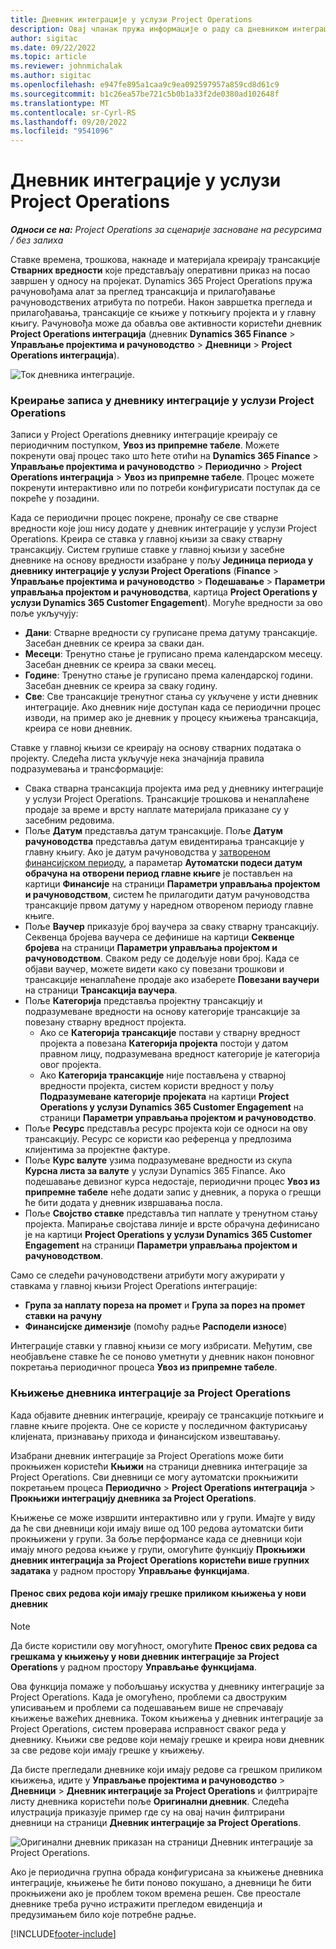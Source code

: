 ```yaml
---
title: Дневник интеграције у услузи Project Operations
description: Овај чланак пружа информације о раду са дневником интеграције у услузи Project Operations.
author: sigitac
ms.date: 09/22/2022
ms.topic: article
ms.reviewer: johnmichalak
ms.author: sigitac
ms.openlocfilehash: e947fe895a1caa9c9ea092597957a859cd8d61c9
ms.sourcegitcommit: b1c26ea57be721c5b0b1a33f2de0380ad102648f
ms.translationtype: MT
ms.contentlocale: sr-Cyrl-RS
ms.lasthandoff: 09/20/2022
ms.locfileid: "9541096"
---
```

# <a name="integration-journal-in-project-operations"></a>Дневник интеграције у услузи Project Operations

_**Односи се на:** Project Operations за сценарије засноване на ресурсима / без залиха_

Ставке времена, трошкова, накнаде и материјала креирају трансакције **Стварних вредности** које представљају оперативни приказ на посао завршен у односу на пројекат. Dynamics 365 Project Operations пружа рачуновођама алат за преглед трансакција и прилагођавање рачуноводствених атрибута по потреби. Након завршетка прегледа и прилагођавања, трансакције се књиже у поткњигу пројекта и у главну књигу. Рачуновођа може да обавља ове активности користећи дневник **Project Operations интеграција** (дневник **Dynamics 365 Finance** > **Управљање пројектима и рачуноводство** > **Дневници** > **Project Operations интеграција**).

![Ток дневника интеграције.](./media/IntegrationJournal.png)

### <a name="create-records-in-the-project-operations-integration-journal"></a>Креирање записа у дневнику интеграције у услузи Project Operations

Записи у Project Operations дневнику интеграције креирају се периодичним поступком, **Увоз из припремне табеле**. Можете покренути овај процес тако што ћете отићи на **Dynamics 365 Finance** > **Управљање пројектима и рачуноводство** > **Периодично** > **Project Operations интеграција** > **Увоз из припремне табеле**. Процес можете покренути интерактивно или по потреби конфигурисати поступак да се покреће у позадини.

Када се периодични процес покрене, пронађу се све стварне вредности које још нису додате у дневник интеграције у услузи Project Operations. Креира се ставка у главној књизи за сваку стварну трансакцију.
Систем групише ставке у главној књизи у засебне дневнике на основу вредности изабране у пољу **Јединица периода у дневнику интеграције у услузи Project Operations** (**Finance** > **Управљање пројектима и рачуноводство** > **Подешавање** > **Параметри управљања пројектом и рачуноводства**, картица **Project Operations у услузи Dynamics 365 Customer Engagement**). Могуће вредности за ово поље укључују:

  - **Дани**: Стварне вредности су груписане према датуму трансакције. Засебан дневник се креира за сваки дан.
  - **Месеци**: Тренутно стање је груписано према календарском месецу. Засебан дневник се креира за сваки месец.
  - **Године**: Тренутно стање је груписано према календарској години. Засебан дневник се креира за сваку годину.
  - **Све**: Све трансакције тренутног стања су укључене у исти дневник интеграције. Ако дневник није доступан када се периодични процес изводи, на пример ако је дневник у процесу књижења трансакција, креира се нови дневник.

Ставке у главној књизи се креирају на основу стварних података о пројекту. Следећа листа укључује нека значајнија правила подразумевања и трансформације:

  - Свака стварна трансакција пројекта има ред у дневнику интеграције у услузи Project Operations. Трансакције трошкова и ненаплаћене продаје за време и врсту наплате материјала приказане су у засебним редовима.
  - Поље **Датум** представља датум трансакције. Поље **Датум рачуноводства** представља датум евидентирања трансакције у главну књигу. Ако је датум рачуноводства у [затвореном финансијском периоду](/dynamics365/finance/general-ledger/close-general-ledger-at-period-end), а параметар **Аутоматски подеси датум обрачуна на отворени период главне књиге** је постављен на картици **Финансије** на страници **Параметри управљања пројектом и рачуноводством**, систем ће прилагодити датум рачуноводства трансакције првом датуму у наредном отвореном периоду главне књиге.
  - Поље **Ваучер** приказује број ваучера за сваку стварну трансакцију. Секвенца бројева ваучера се дефинише на картици **Секвенце бројева** на страници **Параметри управљања пројектом и рачуноводством**. Сваком реду се додељује нови број. Када се објави ваучер, можете видети како су повезани трошкови и трансакције ненаплаћене продаје ако изаберете **Повезани ваучери** на страници **Трансакција ваучера**.
  - Поље **Категорија** представља пројектну трансакцију и подразумеване вредности на основу категорије трансакције за повезану стварну вредност пројекта.
    - Ако се **Категорија трансакције** постави у стварну вредност пројекта а повезана **Категорија пројекта** постоји у датом правном лицу, подразумевана вредност категорије је категорија овог пројекта.
    - Ако **Категорија трансакције** није постављена у стварној вредности пројекта, систем користи вредност у пољу **Подразумеване категорије пројеката** на картици **Project Operations у услузи Dynamics 365 Customer Engagement** на страници **Параметри управљања пројектом и рачуноводство**.
  - Поље **Ресурс** представља ресурс пројекта који се односи на ову трансакцију. Ресурс се користи као референца у предлозима клијентима за пројектне фактуре.
  - Поље **Курс валуте** узима подразумеване вредности из скупа **Курсна листа за валуте** у услузи Dynamics 365 Finance. Ако подешавање девизног курса недостаје, периодични процес **Увоз из припремне табеле** неће додати запис у дневник, а порука о грешци ће бити додата у дневник извршавања посла.
  - Поље **Својство ставке** представља тип наплате у тренутном стању пројекта. Мапирање својстава линије и врсте обрачуна дефинисано је на картици **Project Operations у услузи Dynamics 365 Customer Engagement** на страници **Параметри управљања пројектом и рачуноводством**.

Само се следећи рачуноводствени атрибути могу ажурирати у ставкама у главној књизи Project Operations интеграције:

- **Група за наплату пореза на промет** и **Група за порез на промет ставки на рачуну**
- **Финансијске димензије** (помоћу радње **Расподели износе**)

Интеграције ставки у главној књизи се могу избрисати. Међутим, све необјављене ставке ће се поново уметнути у дневник након поновног покретања периодичног процеса **Увоз из припремне табеле**.

### <a name="post-the-project-operations-integration-journal"></a>Књижење дневника интеграције за Project Operations

Када објавите дневник интеграције, креирају се трансакције поткњиге и главне књиге пројекта. Оне се користе у последичном фактурисању клијената, признавању прихода и финансијском извештавању.

Изабрани дневник интеграције за Project Operations може бити прокњижен користећи **Књижи** на страници дневника интеграције за Project Operations. Сви дневници се могу аутоматски прокњижити покретањем процеса **Периодично** > **Project Operations интеграција** > **Прокњижи интеграцију дневника за Project Operations**.

Књижење се може извршити интерактивно или у групи. Имајте у виду да ће сви дневници који имају више од 100 редова аутоматски бити прокњижени у групи. За боље перформансе када се дневници који имају много редова књиже у групи, омогућите функцију **Прокњижи дневник интеграција за Project Operations користећи више групних задатака** у радном простору **Управљање функцијама**. 

#### <a name="transfer-all-lines-that-have-posting-errors-to-a-new-journal"></a>Пренос свих редова који имају грешке приликом књижења у нови дневник

> [!NOTE]
> Да бисте користили ову могућност, омогућите **Пренос свих редова са грешкама у књижењу у нови дневник интеграције за Project Operations** у радном простору **Управљање функцијама**.

Ова функција помаже у побољшању искуства у дневнику интеграције за Project Operations. Када је омогућено, проблеми са двоструким уписивањем и проблеми са подешавањем више не спречавају књижење важећих дневника. Током књижења у дневник интеграције за Project Operations, систем проверава исправност сваког реда у дневнику. Књижи све редове који немају грешке и креира нови дневник за све редове који имају грешке у књижењу.

Да бисте прегледали дневнике који имају редове са грешком приликом књижења, идите у **Управљање пројектима и рачуноводство** \> **Дневници** \> **Дневник интеграције за Project Operations** и филтрирајте листу дневника користећи поље **Оригинални дневник**. Следећа илустрација приказује пример где су на овај начин филтрирани дневници на страници **Дневник интеграције за Project Operations**.

![Оригинални дневник приказан на страници Дневник интеграције за Project Operations.](./media/transferLines-originalJournal.png)

Ако је периодична групна обрада конфигурисана за књижење дневника интеграције, књижење ће бити поново покушано, а дневници ће бити прокњижени ако је проблем током времена решен. Све преостале дневнике треба ручно истражити прегледом евиденција и предузимањем било које потребне радње.

[!INCLUDE[footer-include](../includes/footer-banner.md)]
